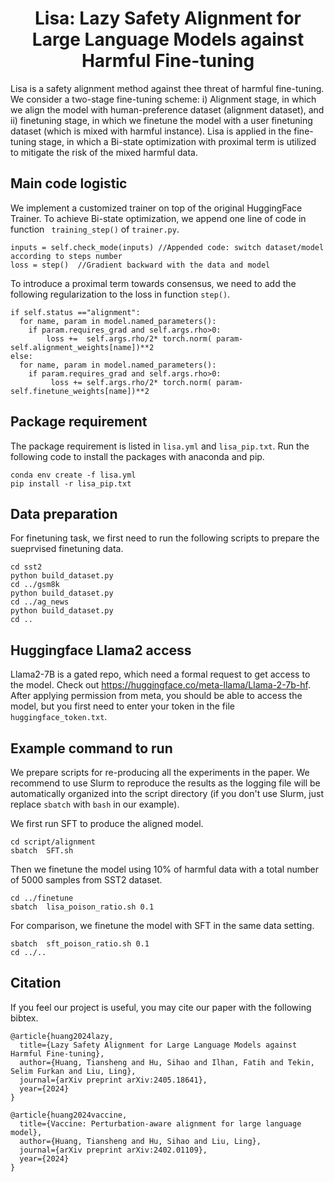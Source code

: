<!-- markdownlint-disable first-line-h1 -->
<!-- markdownlint-disable html -->

<h1 align="center">Lisa: Lazy Safety Alignment for Large Language Models against Harmful Fine-tuning</h1>



Lisa is a safety alignment method against thee threat of harmful fine-tuning. We consider a two-stage fine-tuning scheme: i) Alignment stage, in which we align the model with human-preference dataset (alignment dataset), and ii) finetuning stage, in which we finetune the model with a user finetuning dataset (which is mixed with harmful instance). Lisa is applied in the fine-tuning stage, in which a Bi-state optimization with proximal term is utilized to mitigate the risk of the mixed harmful data.     


## Main code logistic
We implement a customized trainer on top of the original HuggingFace Trainer. To achieve Bi-state optimization,  we append one line of code in function ` training_step()` of `trainer.py`. 

```
inputs = self.check_mode(inputs) //Appended code: switch dataset/model according to steps number
loss = step()  //Gradient backward with the data and model
```

To introduce a proximal term towards consensus, we need to add the following regularization to the loss in function `step()`.

```
if self.status =="alignment":
  for name, param in model.named_parameters():
    if param.requires_grad and self.args.rho>0:
        loss +=  self.args.rho/2* torch.norm( param- self.alignment_weights[name])**2
else:
  for name, param in model.named_parameters():
    if param.requires_grad and self.args.rho>0:
         loss += self.args.rho/2* torch.norm( param- self.finetune_weights[name])**2
```
 



## Package requirement
The package requirement is listed in `lisa.yml` and `lisa_pip.txt`. Run the following code to install the packages with anaconda and pip.  
```
conda env create -f lisa.yml
pip install -r lisa_pip.txt
```

## Data  preparation
For finetuning task, we first need to run the following scripts to prepare the sueprvised finetuning data.
```
cd sst2
python build_dataset.py
cd ../gsm8k
python build_dataset.py
cd ../ag_news
python build_dataset.py
cd ..
```

## Huggingface Llama2 access
Llama2-7B is a gated repo, which need a formal request to get access to the model. Check out https://huggingface.co/meta-llama/Llama-2-7b-hf.
After applying permission from meta, you should be able to access the model, but you first need to enter your token in the file `huggingface_token.txt`.



## Example command to run

We prepare scripts for re-producing all the experiments in the paper. We recommend to use Slurm to reproduce the results as the logging file will be automatically organized into the script directory (if you don't use Slurm, just replace `sbatch` with `bash` in our example).

We first run SFT to produce the aligned model. 
```
cd script/alignment
sbatch  SFT.sh
```
Then we finetune the model using 10% of harmful data with a total number of 5000 samples from SST2 dataset. 
```
cd ../finetune
sbatch  lisa_poison_ratio.sh 0.1
```


For comparison, we finetune the model with SFT in the same data setting.

```
sbatch  sft_poison_ratio.sh 0.1
cd ../..
```


## Citation
If you feel our project is useful, you may cite our paper with the following bibtex.
```
@article{huang2024lazy,
  title={Lazy Safety Alignment for Large Language Models against Harmful Fine-tuning},
  author={Huang, Tiansheng and Hu, Sihao and Ilhan, Fatih and Tekin, Selim Furkan and Liu, Ling},
  journal={arXiv preprint arXiv:2405.18641},
  year={2024}
}
```

```
@article{huang2024vaccine,
  title={Vaccine: Perturbation-aware alignment for large language model},
  author={Huang, Tiansheng and Hu, Sihao and Liu, Ling},
  journal={arXiv preprint arXiv:2402.01109},
  year={2024}
}
```


